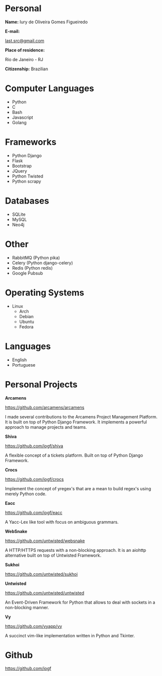 Personal
========

**Name:** 
Iury de Oliveira Gomes Figueiredo

**E-mail:** 

last.src@gmail.com

**Place of residence:** 

Rio de Janeiro - RJ

**Citizenship:** 
Brazilian

Computer Languages
==================

- Python 
- C
- Bash
- Javascript 
- Golang

Frameworks
==========

- Python Django
- Flask
- Bootstrap
- JQuery
- Python Twisted
- Python scrapy

Databases
=========

- SQLite
- MySQL
- Neo4j

Other 
=====

- RabbitMQ (Python pika)
- Celery (Python django-celery)
- Redis (Python redis)
- Google Pubsub

Operating Systems
=================

- Linux 
    - Arch
    - Debian
    - Ubuntu
    - Fedora

Languages
=========

- English 
- Portuguese 

Personal Projects
=================

**Arcamens**

https://github.com/arcamens/arcamens

I made several contributions to the Arcamens Project Management Platform. It is built on top
of Python Django Framework. It implements a powerful approach to manage projects and teams.

**Shiva**

https://github.com/iogf/shiva

A flexible concept of a tickets platform. Built on top of Python Django Framework.

**Crocs**

https://github.com/iogf/crocs

Implement the concept of yregex's that are a mean to build regex's using
merely Python code.

**Eacc**

https://github.com/iogf/eacc

A Yacc-Lex like tool with focus on ambiguous grammars.

**WebSnake**

https://github.com/untwisted/websnake

A HTTP/HTTPS requests with a non-blocking approach. It is an aiohttp alternative
built on top of Untwisted Framework.

**Sukhoi**

https://github.com/untwisted/sukhoi

**Untwisted**

https://github.com/untwisted/untwisted

An Event-Driven Framework for Python that allows to deal with sockets in a non-blocking
manner.

**Vy**

https://github.com/vyapp/vy

A succinct vim-like implementation written in Python and Tkinter.

Github
======

https://github.com/iogf

